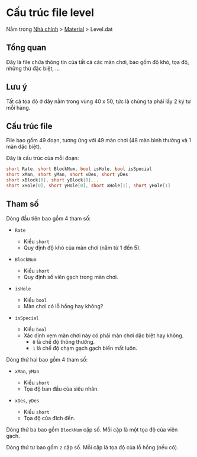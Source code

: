 # Cấu trúc file level

Nằm trong [Nhà chính](../../Introduce.md) > [Material](../../Material.md) > Level.dat

## Tổng quan

Đây là file chứa thông tin của tất cả các màn chơi, bao gồm độ khó, tọa độ, những thứ đặc biệt, ...

## Lưu ý

Tất cả tọa độ ở đây nằm trong vùng 40 x 50, tức là chúng ta phải lấy 2 ký tự mỗi hàng.

## Cấu trúc file

File bao gồm 49 đoạn, tương ứng với 49 màn chơi (48 màn bình thường và 1 màn đặc biệt).

Đây là cấu trúc của mỗi đoạn:

```cpp
short Rate, short BlockNum, bool isHole, bool isSpecial
short xMan, short yMan, short xDes, short yDes
short xBlock[0], short yBlock[0]...
short xHole[0], short yHole[0], short xHole[1], short yHole[1]
```

## Tham số

Dòng đầu tiên bao gồm 4 tham số:

- `Rate`
  - Kiểu `short`
  - Quy định độ khó của màn chơi (nằm từ 1 đến 5).

- `BlockNum`
  - Kiểu `short`
  - Quy định số viên gạch trong màn chơi.

- `isHole`
  - Kiểu `bool`
  - Màn chơi có lỗ hổng hay không?

- `isSpecial`
  - Kiểu `bool`
  - Xác định xem màn chơi này có phải màn chơi đặc biệt hay không.
    - `0` là chế độ thông thường.
    - `1` là chế độ chạm gạch gạch biến mất luôn.

Dòng thứ hai bao gồm 4 tham số:

- `xMan`, `yMan`
  - Kiểu `short`
  - Tọa độ ban đầu của siêu nhân.

- `xDes`, `yDes`
  - Kiểu `short`
  - Tọa độ của đích đến.

Dòng thứ ba bao gồm `BlockNum` cặp số. Mỗi cặp là một tọa độ của viên gạch.

Dòng thứ tư bao gồm `2` cặp số. Mỗi cặp là tọa độ của lỗ hổng (nếu có).
